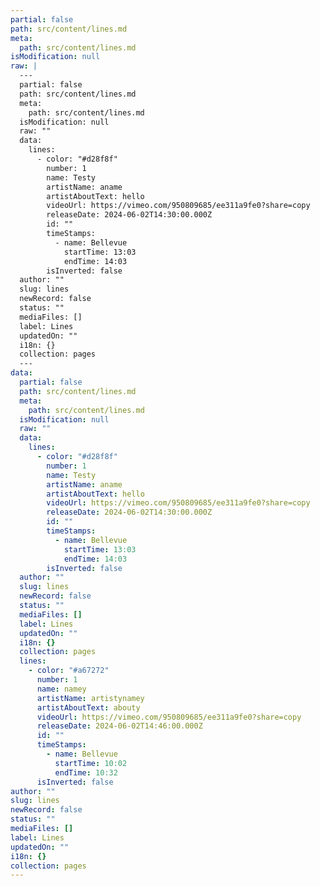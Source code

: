 ```yaml
---
partial: false
path: src/content/lines.md
meta:
  path: src/content/lines.md
isModification: null
raw: |
  ---
  partial: false
  path: src/content/lines.md
  meta:
    path: src/content/lines.md
  isModification: null
  raw: ""
  data:
    lines:
      - color: "#d28f8f"
        number: 1
        name: Testy
        artistName: aname
        artistAboutText: hello
        videoUrl: https://vimeo.com/950809685/ee311a9fe0?share=copy
        releaseDate: 2024-06-02T14:30:00.000Z
        id: ""
        timeStamps:
          - name: Bellevue
            startTime: 13:03
            endTime: 14:03
        isInverted: false
  author: ""
  slug: lines
  newRecord: false
  status: ""
  mediaFiles: []
  label: Lines
  updatedOn: ""
  i18n: {}
  collection: pages
  ---
data:
  partial: false
  path: src/content/lines.md
  meta:
    path: src/content/lines.md
  isModification: null
  raw: ""
  data:
    lines:
      - color: "#d28f8f"
        number: 1
        name: Testy
        artistName: aname
        artistAboutText: hello
        videoUrl: https://vimeo.com/950809685/ee311a9fe0?share=copy
        releaseDate: 2024-06-02T14:30:00.000Z
        id: ""
        timeStamps:
          - name: Bellevue
            startTime: 13:03
            endTime: 14:03
        isInverted: false
  author: ""
  slug: lines
  newRecord: false
  status: ""
  mediaFiles: []
  label: Lines
  updatedOn: ""
  i18n: {}
  collection: pages
  lines:
    - color: "#a67272"
      number: 1
      name: namey
      artistName: artistynamey
      artistAboutText: abouty
      videoUrl: https://vimeo.com/950809685/ee311a9fe0?share=copy
      releaseDate: 2024-06-02T14:46:00.000Z
      id: ""
      timeStamps:
        - name: Bellevue
          startTime: 10:02
          endTime: 10:32
      isInverted: false
author: ""
slug: lines
newRecord: false
status: ""
mediaFiles: []
label: Lines
updatedOn: ""
i18n: {}
collection: pages
---
```

